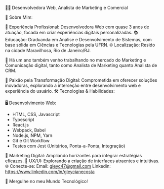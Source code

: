 
👩‍💻 Desenvolvedora Web, Analista de Marketing e Comercial

🌟 Sobre Mim:

💼 Experiência Profissional: Desenvolvedora Web com quase 3 anos de atuação, focada em criar experiências digitais personalizadas.
📚 Educação: Graduanda em Análise e Desenvolvimento de Sistemas, com base sólida em Ciências e Tecnologias pela UFRN.
🌐 Localização: Resido na cidade Maravilhosa, Rio de Janeiro/RJ.

💼 Há um ano também venho trabalhando no mercado do Marketing e Comunicação digital, tanto como Analista de Marketing quanto Analista de CRM.

🧠 Paixão pela Transformação Digital: Comprometida em oferecer soluções inovadoras, explorando a interseção entre desenvolvimento web e experiência do usuário.
🛠️ Tecnologias & Habilidades:

🖥️ Desenvolvimento Web:
- HTML, CSS, Javascript
- Typescript
- React.js
- Webpack, Babel
- Node.js, NPM, Yarn
- Git e Git Workflow
- Testes com Jest (Unitários, Ponta-a-Ponta, Integração)

🚀 Marketing Digital: Ampliando horizontes para integrar estratégias eficazes.
🎨 UX/UI: Explorando a criação de interfaces atraentes e intuitivas.
🌐 Conecte-se:
Email: gleyc47@gmail.com
Linkedin: https://www.linkedin.com/in/gleycianecosta

🌈 Mergulhe no meu Mundo Tecnológico!


          
